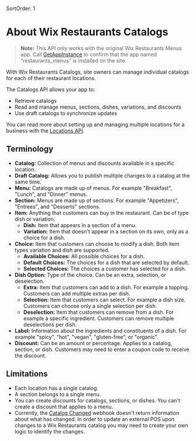 SortOrder: 1
# About Wix Restaurants Catalogs

> **Note:** This API only works with the original Wix Restaurants Menus app. Call [GetAppInstance](https://dev.wix.com/docs/rest/api-reference/app-management/apps/app-instance/get-app-instance) to confirm that the app named “restaurants_menus” is installed on the site.

With Wix Restaurants Catalogs, site owners can manage individual catalogs for each of their restaurant locations.

The Catalogs API allows your app to:

* Retrieve catalogs
* Read and manage menus, sections, dishes, variations, and discounts
* Use draft catalogs to synchronize updates

You can read more about setting up and managing multiple locations for a business with the [Locations API](https://dev.wix.com/api/rest/business-info/locations/introduction).


## Terminology


* **Catalog:** Collection of menus and discounts available in a specific location.
* **Draft Catalog:** Allows you to publish multiple changes to a catalog at the same time.
* **Menu:** Catalogs are made up of menus. For example "Breakfast", "Lunch", and "Dinner" menus.
* **Section:** Menus are made up of sections. For example "Appetizers", "Entrees", and "Desserts" sections.
* **Item:** Anything that customers can buy in the restaurant. Can be of type dish or variation.
    + **Dish:** Item that appears in a section of a menu.
    + **Variation:** Item that doesn't appear in a section on its own, only as a choice for a dish.
* **Choice:** Item that customers can choose to modify a dish. Both item types variation and dish are supported.
    + **Available Choices:** All possible choices for a dish.
    + **Default Choices:** The choices for a dish that are selected by default.
    + **Selected Choices:** The choices a customer has selected for a dish.
* **Dish Option:** Type of the choice. Can be an extra, selection, or deselection.
    + **Extra:** Item that customers can add to a dish. For example a topping. Customers can add multiple extras per dish.
    + **Selection:** Item that customers can select. For example a dish size. Customers can choose only a single selection per dish.
    + **Deselection:** Item that customers can remove from a dish. For example a specific ingredient. Customers can remove multiple deselections per dish.
* **Label:** Information about the ingredients and constituents of a dish. For example "spicy", "hot", "vegan", "gluten-free", or "organic".
* **Discount:** Can be an amount or percentage. Applies to a catalog, section, or dish. Customers may need to enter a coupon code to receive the discount.


## Limitations

* Each location has a single catalog.
* A section belongs to a single menu.
* You can create discounts for catalogs, sections, or dishes. You can't create a discount that applies to a menu.
* Currently, the [Catalog Changed](https://dev.wix.com/api/rest/wix-restaurants/catalogs/catalogs/catalog-changed-webhook) webhook doesn't return information about what has changed. In order to update an external POS upon changes to a Wix Restaurants catalog you may need to create your own logic to identify the changes.
